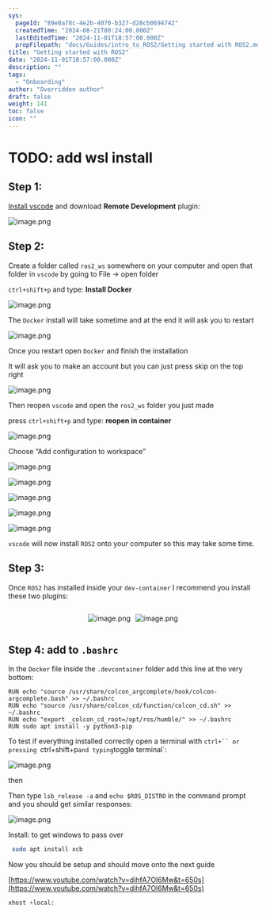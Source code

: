 ```yaml
---
sys:
  pageId: "89e0a78c-4e2b-4070-b327-d28cb0694742"
  createdTime: "2024-08-21T00:24:00.000Z"
  lastEditedTime: "2024-11-01T18:57:00.000Z"
  propFilepath: "docs/Guides/intro_to_ROS2/Getting started with ROS2.md"
title: "Getting started with ROS2"
date: "2024-11-01T18:57:00.000Z"
description: ""
tags:
  - "Onboarding"
author: "Overridden author"
draft: false
weight: 141
toc: false
icon: ""
---
```


# TODO: add wsl install

## Step 1:

[Install vscode](https://code.visualstudio.com/download) and download **Remote Development** plugin:

![image.png](https://prod-files-secure.s3.us-west-2.amazonaws.com/d518164a-d88e-44d1-a4ee-3adb3bd8bce0/efb52993-1881-4a40-b95e-6f020334f022/image.png?X-Amz-Algorithm=AWS4-HMAC-SHA256&X-Amz-Content-Sha256=UNSIGNED-PAYLOAD&X-Amz-Credential=ASIAZI2LB466X4ZJHXMG%2F20250208%2Fus-west-2%2Fs3%2Faws4_request&X-Amz-Date=20250208T040907Z&X-Amz-Expires=3600&X-Amz-Security-Token=IQoJb3JpZ2luX2VjEGsaCXVzLXdlc3QtMiJHMEUCIHLZgHk%2BSY36cZsRMSHOa9neoAwdYG9jDweNLUlMGwu3AiEA%2FcEeNx4kCoayz3krhH8P1yMbhQK3L8bSmwxYojFEUT0qiAQIhP%2F%2F%2F%2F%2F%2F%2F%2F%2F%2FARAAGgw2Mzc0MjMxODM4MDUiDPvUnFP9ZZb%2BsbOd0SrcA5dy7S7kvnQymmnnMExQSRgBbzZXtrW%2Bb0FqhTauJNAWqIyfNk2zxPuv%2FCmVp0fruQQeFGDvFgRyzvlNpbaEOwO%2BTFUbFi3ra6sxkL91O%2B3mE%2F%2FJe5xUl3xPJ2NP4UxZyeCwRjYyEUozSxnRawybuAw%2FD4ympcWIsEEpkhm4kBv7hIxEFzqMXje5TUdCwCJJ%2BYljvCWgLRxFU%2FA3Fy%2BUzCKIDQv%2Bw54IzzPjyoUx2d3DYOT9viESYD0pC2QDwQ0i%2FSKbTg8XpOpaOQosnJi4TyL%2FVm3FcykYz9579Jykd%2BTQoHcMqMyCjem7296Vz2XvcSOknbmbtcItswEWaHPMoEOvtuTjJuBHpaK4qHS63RwksFk8fRJBmPDR4ay%2B1DD7O2KnAEsgzqDMug1cs7mwbVzEJkG0VfV2cH5r1YJ1786OOw3FwCVv8Ac9YQE%2B7az7Rm5la9Q8y%2FgdSJUpL%2BgrvWBtz0JuciNvKXC21zxzFnQ%2By99FY4JUSqq%2BTmu2kVPibCi4ECGKwpC3whwCSqz075luUvRiaZeTuGFRHsMfEWUCN%2BF7M4GX4B1zjUxe%2BpcwAEWBDW3sVjWyupaUcBZ8qFYE9SFwXndh19qD9QLDiXwa8PDFezw1%2BStFn4P9MI6Xm70GOqUBLh6eOkc3A96DYtfvbBNFxhGqfdVe3vNGIqWnhTRPW1T1Qw4C99C%2BpP1lm1XijQLtNCkJZqtvuAAc00MJ3ZQ%2F3eYFBKPSdEIGdsULtfRUvfVY3x4WySa2QCaNMV5G3cJGyNqgL%2Bl9qp0%2FSaYiz4JnPraCu%2F%2BnEk%2FgKaA%2FGjNzKoxe8EpS90lk8YcvjJQm7HZxSNM0Ex1fGjcbdOgXJa0QzGUly4q0&X-Amz-Signature=def17211848b0dd72f28d7579ec067f4c784646abb6d6310671ceebed6795ec1&X-Amz-SignedHeaders=host&x-id=GetObject)

## Step 2:

Create a folder called `ros2_ws` somewhere on your computer and open that folder in `vscode` by going to File → open folder 

`ctrl+shift+p` and type: **Install Docker**

![image.png](https://prod-files-secure.s3.us-west-2.amazonaws.com/d518164a-d88e-44d1-a4ee-3adb3bd8bce0/2269dc0e-1cd5-47ff-bceb-c04ad9b2eab0/image.png?X-Amz-Algorithm=AWS4-HMAC-SHA256&X-Amz-Content-Sha256=UNSIGNED-PAYLOAD&X-Amz-Credential=ASIAZI2LB466X4ZJHXMG%2F20250208%2Fus-west-2%2Fs3%2Faws4_request&X-Amz-Date=20250208T040907Z&X-Amz-Expires=3600&X-Amz-Security-Token=IQoJb3JpZ2luX2VjEGsaCXVzLXdlc3QtMiJHMEUCIHLZgHk%2BSY36cZsRMSHOa9neoAwdYG9jDweNLUlMGwu3AiEA%2FcEeNx4kCoayz3krhH8P1yMbhQK3L8bSmwxYojFEUT0qiAQIhP%2F%2F%2F%2F%2F%2F%2F%2F%2F%2FARAAGgw2Mzc0MjMxODM4MDUiDPvUnFP9ZZb%2BsbOd0SrcA5dy7S7kvnQymmnnMExQSRgBbzZXtrW%2Bb0FqhTauJNAWqIyfNk2zxPuv%2FCmVp0fruQQeFGDvFgRyzvlNpbaEOwO%2BTFUbFi3ra6sxkL91O%2B3mE%2F%2FJe5xUl3xPJ2NP4UxZyeCwRjYyEUozSxnRawybuAw%2FD4ympcWIsEEpkhm4kBv7hIxEFzqMXje5TUdCwCJJ%2BYljvCWgLRxFU%2FA3Fy%2BUzCKIDQv%2Bw54IzzPjyoUx2d3DYOT9viESYD0pC2QDwQ0i%2FSKbTg8XpOpaOQosnJi4TyL%2FVm3FcykYz9579Jykd%2BTQoHcMqMyCjem7296Vz2XvcSOknbmbtcItswEWaHPMoEOvtuTjJuBHpaK4qHS63RwksFk8fRJBmPDR4ay%2B1DD7O2KnAEsgzqDMug1cs7mwbVzEJkG0VfV2cH5r1YJ1786OOw3FwCVv8Ac9YQE%2B7az7Rm5la9Q8y%2FgdSJUpL%2BgrvWBtz0JuciNvKXC21zxzFnQ%2By99FY4JUSqq%2BTmu2kVPibCi4ECGKwpC3whwCSqz075luUvRiaZeTuGFRHsMfEWUCN%2BF7M4GX4B1zjUxe%2BpcwAEWBDW3sVjWyupaUcBZ8qFYE9SFwXndh19qD9QLDiXwa8PDFezw1%2BStFn4P9MI6Xm70GOqUBLh6eOkc3A96DYtfvbBNFxhGqfdVe3vNGIqWnhTRPW1T1Qw4C99C%2BpP1lm1XijQLtNCkJZqtvuAAc00MJ3ZQ%2F3eYFBKPSdEIGdsULtfRUvfVY3x4WySa2QCaNMV5G3cJGyNqgL%2Bl9qp0%2FSaYiz4JnPraCu%2F%2BnEk%2FgKaA%2FGjNzKoxe8EpS90lk8YcvjJQm7HZxSNM0Ex1fGjcbdOgXJa0QzGUly4q0&X-Amz-Signature=5c54f744229627e4aa2f8c65ded0707bf32394eee59baadfdfa85b36fec20e83&X-Amz-SignedHeaders=host&x-id=GetObject)

The `Docker` install will take sometime and at the end it will ask you to restart

![image.png](https://prod-files-secure.s3.us-west-2.amazonaws.com/d518164a-d88e-44d1-a4ee-3adb3bd8bce0/ed233f78-be33-4b1f-b89c-9c346c0e961e/image.png?X-Amz-Algorithm=AWS4-HMAC-SHA256&X-Amz-Content-Sha256=UNSIGNED-PAYLOAD&X-Amz-Credential=ASIAZI2LB466X4ZJHXMG%2F20250208%2Fus-west-2%2Fs3%2Faws4_request&X-Amz-Date=20250208T040907Z&X-Amz-Expires=3600&X-Amz-Security-Token=IQoJb3JpZ2luX2VjEGsaCXVzLXdlc3QtMiJHMEUCIHLZgHk%2BSY36cZsRMSHOa9neoAwdYG9jDweNLUlMGwu3AiEA%2FcEeNx4kCoayz3krhH8P1yMbhQK3L8bSmwxYojFEUT0qiAQIhP%2F%2F%2F%2F%2F%2F%2F%2F%2F%2FARAAGgw2Mzc0MjMxODM4MDUiDPvUnFP9ZZb%2BsbOd0SrcA5dy7S7kvnQymmnnMExQSRgBbzZXtrW%2Bb0FqhTauJNAWqIyfNk2zxPuv%2FCmVp0fruQQeFGDvFgRyzvlNpbaEOwO%2BTFUbFi3ra6sxkL91O%2B3mE%2F%2FJe5xUl3xPJ2NP4UxZyeCwRjYyEUozSxnRawybuAw%2FD4ympcWIsEEpkhm4kBv7hIxEFzqMXje5TUdCwCJJ%2BYljvCWgLRxFU%2FA3Fy%2BUzCKIDQv%2Bw54IzzPjyoUx2d3DYOT9viESYD0pC2QDwQ0i%2FSKbTg8XpOpaOQosnJi4TyL%2FVm3FcykYz9579Jykd%2BTQoHcMqMyCjem7296Vz2XvcSOknbmbtcItswEWaHPMoEOvtuTjJuBHpaK4qHS63RwksFk8fRJBmPDR4ay%2B1DD7O2KnAEsgzqDMug1cs7mwbVzEJkG0VfV2cH5r1YJ1786OOw3FwCVv8Ac9YQE%2B7az7Rm5la9Q8y%2FgdSJUpL%2BgrvWBtz0JuciNvKXC21zxzFnQ%2By99FY4JUSqq%2BTmu2kVPibCi4ECGKwpC3whwCSqz075luUvRiaZeTuGFRHsMfEWUCN%2BF7M4GX4B1zjUxe%2BpcwAEWBDW3sVjWyupaUcBZ8qFYE9SFwXndh19qD9QLDiXwa8PDFezw1%2BStFn4P9MI6Xm70GOqUBLh6eOkc3A96DYtfvbBNFxhGqfdVe3vNGIqWnhTRPW1T1Qw4C99C%2BpP1lm1XijQLtNCkJZqtvuAAc00MJ3ZQ%2F3eYFBKPSdEIGdsULtfRUvfVY3x4WySa2QCaNMV5G3cJGyNqgL%2Bl9qp0%2FSaYiz4JnPraCu%2F%2BnEk%2FgKaA%2FGjNzKoxe8EpS90lk8YcvjJQm7HZxSNM0Ex1fGjcbdOgXJa0QzGUly4q0&X-Amz-Signature=52f0bb678023c62dcbfe95084d8c34c9f32a572351d07f66b151616de1a7c6e3&X-Amz-SignedHeaders=host&x-id=GetObject)

Once you restart open `Docker` and finish the installation

It will ask you to make an account but you can just press skip on the top right

![image.png](https://prod-files-secure.s3.us-west-2.amazonaws.com/d518164a-d88e-44d1-a4ee-3adb3bd8bce0/21010ad9-1659-4fd9-9f59-9932a09b2a3d/image.png?X-Amz-Algorithm=AWS4-HMAC-SHA256&X-Amz-Content-Sha256=UNSIGNED-PAYLOAD&X-Amz-Credential=ASIAZI2LB466X4ZJHXMG%2F20250208%2Fus-west-2%2Fs3%2Faws4_request&X-Amz-Date=20250208T040907Z&X-Amz-Expires=3600&X-Amz-Security-Token=IQoJb3JpZ2luX2VjEGsaCXVzLXdlc3QtMiJHMEUCIHLZgHk%2BSY36cZsRMSHOa9neoAwdYG9jDweNLUlMGwu3AiEA%2FcEeNx4kCoayz3krhH8P1yMbhQK3L8bSmwxYojFEUT0qiAQIhP%2F%2F%2F%2F%2F%2F%2F%2F%2F%2FARAAGgw2Mzc0MjMxODM4MDUiDPvUnFP9ZZb%2BsbOd0SrcA5dy7S7kvnQymmnnMExQSRgBbzZXtrW%2Bb0FqhTauJNAWqIyfNk2zxPuv%2FCmVp0fruQQeFGDvFgRyzvlNpbaEOwO%2BTFUbFi3ra6sxkL91O%2B3mE%2F%2FJe5xUl3xPJ2NP4UxZyeCwRjYyEUozSxnRawybuAw%2FD4ympcWIsEEpkhm4kBv7hIxEFzqMXje5TUdCwCJJ%2BYljvCWgLRxFU%2FA3Fy%2BUzCKIDQv%2Bw54IzzPjyoUx2d3DYOT9viESYD0pC2QDwQ0i%2FSKbTg8XpOpaOQosnJi4TyL%2FVm3FcykYz9579Jykd%2BTQoHcMqMyCjem7296Vz2XvcSOknbmbtcItswEWaHPMoEOvtuTjJuBHpaK4qHS63RwksFk8fRJBmPDR4ay%2B1DD7O2KnAEsgzqDMug1cs7mwbVzEJkG0VfV2cH5r1YJ1786OOw3FwCVv8Ac9YQE%2B7az7Rm5la9Q8y%2FgdSJUpL%2BgrvWBtz0JuciNvKXC21zxzFnQ%2By99FY4JUSqq%2BTmu2kVPibCi4ECGKwpC3whwCSqz075luUvRiaZeTuGFRHsMfEWUCN%2BF7M4GX4B1zjUxe%2BpcwAEWBDW3sVjWyupaUcBZ8qFYE9SFwXndh19qD9QLDiXwa8PDFezw1%2BStFn4P9MI6Xm70GOqUBLh6eOkc3A96DYtfvbBNFxhGqfdVe3vNGIqWnhTRPW1T1Qw4C99C%2BpP1lm1XijQLtNCkJZqtvuAAc00MJ3ZQ%2F3eYFBKPSdEIGdsULtfRUvfVY3x4WySa2QCaNMV5G3cJGyNqgL%2Bl9qp0%2FSaYiz4JnPraCu%2F%2BnEk%2FgKaA%2FGjNzKoxe8EpS90lk8YcvjJQm7HZxSNM0Ex1fGjcbdOgXJa0QzGUly4q0&X-Amz-Signature=754a71c238ce13013755cae914e2e1fac2591c0f0f0437567be359c0891f616f&X-Amz-SignedHeaders=host&x-id=GetObject)

Then reopen `vscode` and open the `ros2_ws` folder you just made

press `ctrl+shift+p` and type: **reopen in container**

![image.png](https://prod-files-secure.s3.us-west-2.amazonaws.com/d518164a-d88e-44d1-a4ee-3adb3bd8bce0/4e93b8c2-41ad-488c-8095-c74205196118/image.png?X-Amz-Algorithm=AWS4-HMAC-SHA256&X-Amz-Content-Sha256=UNSIGNED-PAYLOAD&X-Amz-Credential=ASIAZI2LB466X4ZJHXMG%2F20250208%2Fus-west-2%2Fs3%2Faws4_request&X-Amz-Date=20250208T040907Z&X-Amz-Expires=3600&X-Amz-Security-Token=IQoJb3JpZ2luX2VjEGsaCXVzLXdlc3QtMiJHMEUCIHLZgHk%2BSY36cZsRMSHOa9neoAwdYG9jDweNLUlMGwu3AiEA%2FcEeNx4kCoayz3krhH8P1yMbhQK3L8bSmwxYojFEUT0qiAQIhP%2F%2F%2F%2F%2F%2F%2F%2F%2F%2FARAAGgw2Mzc0MjMxODM4MDUiDPvUnFP9ZZb%2BsbOd0SrcA5dy7S7kvnQymmnnMExQSRgBbzZXtrW%2Bb0FqhTauJNAWqIyfNk2zxPuv%2FCmVp0fruQQeFGDvFgRyzvlNpbaEOwO%2BTFUbFi3ra6sxkL91O%2B3mE%2F%2FJe5xUl3xPJ2NP4UxZyeCwRjYyEUozSxnRawybuAw%2FD4ympcWIsEEpkhm4kBv7hIxEFzqMXje5TUdCwCJJ%2BYljvCWgLRxFU%2FA3Fy%2BUzCKIDQv%2Bw54IzzPjyoUx2d3DYOT9viESYD0pC2QDwQ0i%2FSKbTg8XpOpaOQosnJi4TyL%2FVm3FcykYz9579Jykd%2BTQoHcMqMyCjem7296Vz2XvcSOknbmbtcItswEWaHPMoEOvtuTjJuBHpaK4qHS63RwksFk8fRJBmPDR4ay%2B1DD7O2KnAEsgzqDMug1cs7mwbVzEJkG0VfV2cH5r1YJ1786OOw3FwCVv8Ac9YQE%2B7az7Rm5la9Q8y%2FgdSJUpL%2BgrvWBtz0JuciNvKXC21zxzFnQ%2By99FY4JUSqq%2BTmu2kVPibCi4ECGKwpC3whwCSqz075luUvRiaZeTuGFRHsMfEWUCN%2BF7M4GX4B1zjUxe%2BpcwAEWBDW3sVjWyupaUcBZ8qFYE9SFwXndh19qD9QLDiXwa8PDFezw1%2BStFn4P9MI6Xm70GOqUBLh6eOkc3A96DYtfvbBNFxhGqfdVe3vNGIqWnhTRPW1T1Qw4C99C%2BpP1lm1XijQLtNCkJZqtvuAAc00MJ3ZQ%2F3eYFBKPSdEIGdsULtfRUvfVY3x4WySa2QCaNMV5G3cJGyNqgL%2Bl9qp0%2FSaYiz4JnPraCu%2F%2BnEk%2FgKaA%2FGjNzKoxe8EpS90lk8YcvjJQm7HZxSNM0Ex1fGjcbdOgXJa0QzGUly4q0&X-Amz-Signature=6d1c10848f8ba6aacc6bcd3a9ca2c71a3a0fca1f24c3d9919c28aa19c233d4c2&X-Amz-SignedHeaders=host&x-id=GetObject)

Choose “Add configuration to workspace”

![image.png](https://prod-files-secure.s3.us-west-2.amazonaws.com/d518164a-d88e-44d1-a4ee-3adb3bd8bce0/9560b282-5060-4989-ba37-97e7b2c22476/image.png?X-Amz-Algorithm=AWS4-HMAC-SHA256&X-Amz-Content-Sha256=UNSIGNED-PAYLOAD&X-Amz-Credential=ASIAZI2LB466X4ZJHXMG%2F20250208%2Fus-west-2%2Fs3%2Faws4_request&X-Amz-Date=20250208T040907Z&X-Amz-Expires=3600&X-Amz-Security-Token=IQoJb3JpZ2luX2VjEGsaCXVzLXdlc3QtMiJHMEUCIHLZgHk%2BSY36cZsRMSHOa9neoAwdYG9jDweNLUlMGwu3AiEA%2FcEeNx4kCoayz3krhH8P1yMbhQK3L8bSmwxYojFEUT0qiAQIhP%2F%2F%2F%2F%2F%2F%2F%2F%2F%2FARAAGgw2Mzc0MjMxODM4MDUiDPvUnFP9ZZb%2BsbOd0SrcA5dy7S7kvnQymmnnMExQSRgBbzZXtrW%2Bb0FqhTauJNAWqIyfNk2zxPuv%2FCmVp0fruQQeFGDvFgRyzvlNpbaEOwO%2BTFUbFi3ra6sxkL91O%2B3mE%2F%2FJe5xUl3xPJ2NP4UxZyeCwRjYyEUozSxnRawybuAw%2FD4ympcWIsEEpkhm4kBv7hIxEFzqMXje5TUdCwCJJ%2BYljvCWgLRxFU%2FA3Fy%2BUzCKIDQv%2Bw54IzzPjyoUx2d3DYOT9viESYD0pC2QDwQ0i%2FSKbTg8XpOpaOQosnJi4TyL%2FVm3FcykYz9579Jykd%2BTQoHcMqMyCjem7296Vz2XvcSOknbmbtcItswEWaHPMoEOvtuTjJuBHpaK4qHS63RwksFk8fRJBmPDR4ay%2B1DD7O2KnAEsgzqDMug1cs7mwbVzEJkG0VfV2cH5r1YJ1786OOw3FwCVv8Ac9YQE%2B7az7Rm5la9Q8y%2FgdSJUpL%2BgrvWBtz0JuciNvKXC21zxzFnQ%2By99FY4JUSqq%2BTmu2kVPibCi4ECGKwpC3whwCSqz075luUvRiaZeTuGFRHsMfEWUCN%2BF7M4GX4B1zjUxe%2BpcwAEWBDW3sVjWyupaUcBZ8qFYE9SFwXndh19qD9QLDiXwa8PDFezw1%2BStFn4P9MI6Xm70GOqUBLh6eOkc3A96DYtfvbBNFxhGqfdVe3vNGIqWnhTRPW1T1Qw4C99C%2BpP1lm1XijQLtNCkJZqtvuAAc00MJ3ZQ%2F3eYFBKPSdEIGdsULtfRUvfVY3x4WySa2QCaNMV5G3cJGyNqgL%2Bl9qp0%2FSaYiz4JnPraCu%2F%2BnEk%2FgKaA%2FGjNzKoxe8EpS90lk8YcvjJQm7HZxSNM0Ex1fGjcbdOgXJa0QzGUly4q0&X-Amz-Signature=518ec3c6644a6a0d2615f2331eec4c2b31c923b3cb1f1d2386b08febb678a199&X-Amz-SignedHeaders=host&x-id=GetObject)

![image.png](https://prod-files-secure.s3.us-west-2.amazonaws.com/d518164a-d88e-44d1-a4ee-3adb3bd8bce0/2ee63f81-886b-48e8-a553-dc6e5eac99e4/image.png?X-Amz-Algorithm=AWS4-HMAC-SHA256&X-Amz-Content-Sha256=UNSIGNED-PAYLOAD&X-Amz-Credential=ASIAZI2LB466X4ZJHXMG%2F20250208%2Fus-west-2%2Fs3%2Faws4_request&X-Amz-Date=20250208T040907Z&X-Amz-Expires=3600&X-Amz-Security-Token=IQoJb3JpZ2luX2VjEGsaCXVzLXdlc3QtMiJHMEUCIHLZgHk%2BSY36cZsRMSHOa9neoAwdYG9jDweNLUlMGwu3AiEA%2FcEeNx4kCoayz3krhH8P1yMbhQK3L8bSmwxYojFEUT0qiAQIhP%2F%2F%2F%2F%2F%2F%2F%2F%2F%2FARAAGgw2Mzc0MjMxODM4MDUiDPvUnFP9ZZb%2BsbOd0SrcA5dy7S7kvnQymmnnMExQSRgBbzZXtrW%2Bb0FqhTauJNAWqIyfNk2zxPuv%2FCmVp0fruQQeFGDvFgRyzvlNpbaEOwO%2BTFUbFi3ra6sxkL91O%2B3mE%2F%2FJe5xUl3xPJ2NP4UxZyeCwRjYyEUozSxnRawybuAw%2FD4ympcWIsEEpkhm4kBv7hIxEFzqMXje5TUdCwCJJ%2BYljvCWgLRxFU%2FA3Fy%2BUzCKIDQv%2Bw54IzzPjyoUx2d3DYOT9viESYD0pC2QDwQ0i%2FSKbTg8XpOpaOQosnJi4TyL%2FVm3FcykYz9579Jykd%2BTQoHcMqMyCjem7296Vz2XvcSOknbmbtcItswEWaHPMoEOvtuTjJuBHpaK4qHS63RwksFk8fRJBmPDR4ay%2B1DD7O2KnAEsgzqDMug1cs7mwbVzEJkG0VfV2cH5r1YJ1786OOw3FwCVv8Ac9YQE%2B7az7Rm5la9Q8y%2FgdSJUpL%2BgrvWBtz0JuciNvKXC21zxzFnQ%2By99FY4JUSqq%2BTmu2kVPibCi4ECGKwpC3whwCSqz075luUvRiaZeTuGFRHsMfEWUCN%2BF7M4GX4B1zjUxe%2BpcwAEWBDW3sVjWyupaUcBZ8qFYE9SFwXndh19qD9QLDiXwa8PDFezw1%2BStFn4P9MI6Xm70GOqUBLh6eOkc3A96DYtfvbBNFxhGqfdVe3vNGIqWnhTRPW1T1Qw4C99C%2BpP1lm1XijQLtNCkJZqtvuAAc00MJ3ZQ%2F3eYFBKPSdEIGdsULtfRUvfVY3x4WySa2QCaNMV5G3cJGyNqgL%2Bl9qp0%2FSaYiz4JnPraCu%2F%2BnEk%2FgKaA%2FGjNzKoxe8EpS90lk8YcvjJQm7HZxSNM0Ex1fGjcbdOgXJa0QzGUly4q0&X-Amz-Signature=04e019257013e8482011e18a65b668c005996f70b4740aea652e1d68c5cb3f4e&X-Amz-SignedHeaders=host&x-id=GetObject)

![image.png](https://prod-files-secure.s3.us-west-2.amazonaws.com/d518164a-d88e-44d1-a4ee-3adb3bd8bce0/ae1580b2-b048-407e-aed9-b584224a7a04/image.png?X-Amz-Algorithm=AWS4-HMAC-SHA256&X-Amz-Content-Sha256=UNSIGNED-PAYLOAD&X-Amz-Credential=ASIAZI2LB466X4ZJHXMG%2F20250208%2Fus-west-2%2Fs3%2Faws4_request&X-Amz-Date=20250208T040907Z&X-Amz-Expires=3600&X-Amz-Security-Token=IQoJb3JpZ2luX2VjEGsaCXVzLXdlc3QtMiJHMEUCIHLZgHk%2BSY36cZsRMSHOa9neoAwdYG9jDweNLUlMGwu3AiEA%2FcEeNx4kCoayz3krhH8P1yMbhQK3L8bSmwxYojFEUT0qiAQIhP%2F%2F%2F%2F%2F%2F%2F%2F%2F%2FARAAGgw2Mzc0MjMxODM4MDUiDPvUnFP9ZZb%2BsbOd0SrcA5dy7S7kvnQymmnnMExQSRgBbzZXtrW%2Bb0FqhTauJNAWqIyfNk2zxPuv%2FCmVp0fruQQeFGDvFgRyzvlNpbaEOwO%2BTFUbFi3ra6sxkL91O%2B3mE%2F%2FJe5xUl3xPJ2NP4UxZyeCwRjYyEUozSxnRawybuAw%2FD4ympcWIsEEpkhm4kBv7hIxEFzqMXje5TUdCwCJJ%2BYljvCWgLRxFU%2FA3Fy%2BUzCKIDQv%2Bw54IzzPjyoUx2d3DYOT9viESYD0pC2QDwQ0i%2FSKbTg8XpOpaOQosnJi4TyL%2FVm3FcykYz9579Jykd%2BTQoHcMqMyCjem7296Vz2XvcSOknbmbtcItswEWaHPMoEOvtuTjJuBHpaK4qHS63RwksFk8fRJBmPDR4ay%2B1DD7O2KnAEsgzqDMug1cs7mwbVzEJkG0VfV2cH5r1YJ1786OOw3FwCVv8Ac9YQE%2B7az7Rm5la9Q8y%2FgdSJUpL%2BgrvWBtz0JuciNvKXC21zxzFnQ%2By99FY4JUSqq%2BTmu2kVPibCi4ECGKwpC3whwCSqz075luUvRiaZeTuGFRHsMfEWUCN%2BF7M4GX4B1zjUxe%2BpcwAEWBDW3sVjWyupaUcBZ8qFYE9SFwXndh19qD9QLDiXwa8PDFezw1%2BStFn4P9MI6Xm70GOqUBLh6eOkc3A96DYtfvbBNFxhGqfdVe3vNGIqWnhTRPW1T1Qw4C99C%2BpP1lm1XijQLtNCkJZqtvuAAc00MJ3ZQ%2F3eYFBKPSdEIGdsULtfRUvfVY3x4WySa2QCaNMV5G3cJGyNqgL%2Bl9qp0%2FSaYiz4JnPraCu%2F%2BnEk%2FgKaA%2FGjNzKoxe8EpS90lk8YcvjJQm7HZxSNM0Ex1fGjcbdOgXJa0QzGUly4q0&X-Amz-Signature=ced16ec2c2d2be7e339f9528f325a9c20db77f1980578f1c5ebebf1b98e7323c&X-Amz-SignedHeaders=host&x-id=GetObject)

![image.png](https://prod-files-secure.s3.us-west-2.amazonaws.com/d518164a-d88e-44d1-a4ee-3adb3bd8bce0/53255b28-f75e-430f-b9e3-c0ac8577e42b/image.png?X-Amz-Algorithm=AWS4-HMAC-SHA256&X-Amz-Content-Sha256=UNSIGNED-PAYLOAD&X-Amz-Credential=ASIAZI2LB466X4ZJHXMG%2F20250208%2Fus-west-2%2Fs3%2Faws4_request&X-Amz-Date=20250208T040907Z&X-Amz-Expires=3600&X-Amz-Security-Token=IQoJb3JpZ2luX2VjEGsaCXVzLXdlc3QtMiJHMEUCIHLZgHk%2BSY36cZsRMSHOa9neoAwdYG9jDweNLUlMGwu3AiEA%2FcEeNx4kCoayz3krhH8P1yMbhQK3L8bSmwxYojFEUT0qiAQIhP%2F%2F%2F%2F%2F%2F%2F%2F%2F%2FARAAGgw2Mzc0MjMxODM4MDUiDPvUnFP9ZZb%2BsbOd0SrcA5dy7S7kvnQymmnnMExQSRgBbzZXtrW%2Bb0FqhTauJNAWqIyfNk2zxPuv%2FCmVp0fruQQeFGDvFgRyzvlNpbaEOwO%2BTFUbFi3ra6sxkL91O%2B3mE%2F%2FJe5xUl3xPJ2NP4UxZyeCwRjYyEUozSxnRawybuAw%2FD4ympcWIsEEpkhm4kBv7hIxEFzqMXje5TUdCwCJJ%2BYljvCWgLRxFU%2FA3Fy%2BUzCKIDQv%2Bw54IzzPjyoUx2d3DYOT9viESYD0pC2QDwQ0i%2FSKbTg8XpOpaOQosnJi4TyL%2FVm3FcykYz9579Jykd%2BTQoHcMqMyCjem7296Vz2XvcSOknbmbtcItswEWaHPMoEOvtuTjJuBHpaK4qHS63RwksFk8fRJBmPDR4ay%2B1DD7O2KnAEsgzqDMug1cs7mwbVzEJkG0VfV2cH5r1YJ1786OOw3FwCVv8Ac9YQE%2B7az7Rm5la9Q8y%2FgdSJUpL%2BgrvWBtz0JuciNvKXC21zxzFnQ%2By99FY4JUSqq%2BTmu2kVPibCi4ECGKwpC3whwCSqz075luUvRiaZeTuGFRHsMfEWUCN%2BF7M4GX4B1zjUxe%2BpcwAEWBDW3sVjWyupaUcBZ8qFYE9SFwXndh19qD9QLDiXwa8PDFezw1%2BStFn4P9MI6Xm70GOqUBLh6eOkc3A96DYtfvbBNFxhGqfdVe3vNGIqWnhTRPW1T1Qw4C99C%2BpP1lm1XijQLtNCkJZqtvuAAc00MJ3ZQ%2F3eYFBKPSdEIGdsULtfRUvfVY3x4WySa2QCaNMV5G3cJGyNqgL%2Bl9qp0%2FSaYiz4JnPraCu%2F%2BnEk%2FgKaA%2FGjNzKoxe8EpS90lk8YcvjJQm7HZxSNM0Ex1fGjcbdOgXJa0QzGUly4q0&X-Amz-Signature=211bd0166a702626482b97fb618635d7198ccf1fd52a2c6451eadc1df186db2e&X-Amz-SignedHeaders=host&x-id=GetObject)

![image.png](https://prod-files-secure.s3.us-west-2.amazonaws.com/d518164a-d88e-44d1-a4ee-3adb3bd8bce0/7c562767-5af9-4ffb-97d1-327bcdf4ee00/image.png?X-Amz-Algorithm=AWS4-HMAC-SHA256&X-Amz-Content-Sha256=UNSIGNED-PAYLOAD&X-Amz-Credential=ASIAZI2LB466X4ZJHXMG%2F20250208%2Fus-west-2%2Fs3%2Faws4_request&X-Amz-Date=20250208T040907Z&X-Amz-Expires=3600&X-Amz-Security-Token=IQoJb3JpZ2luX2VjEGsaCXVzLXdlc3QtMiJHMEUCIHLZgHk%2BSY36cZsRMSHOa9neoAwdYG9jDweNLUlMGwu3AiEA%2FcEeNx4kCoayz3krhH8P1yMbhQK3L8bSmwxYojFEUT0qiAQIhP%2F%2F%2F%2F%2F%2F%2F%2F%2F%2FARAAGgw2Mzc0MjMxODM4MDUiDPvUnFP9ZZb%2BsbOd0SrcA5dy7S7kvnQymmnnMExQSRgBbzZXtrW%2Bb0FqhTauJNAWqIyfNk2zxPuv%2FCmVp0fruQQeFGDvFgRyzvlNpbaEOwO%2BTFUbFi3ra6sxkL91O%2B3mE%2F%2FJe5xUl3xPJ2NP4UxZyeCwRjYyEUozSxnRawybuAw%2FD4ympcWIsEEpkhm4kBv7hIxEFzqMXje5TUdCwCJJ%2BYljvCWgLRxFU%2FA3Fy%2BUzCKIDQv%2Bw54IzzPjyoUx2d3DYOT9viESYD0pC2QDwQ0i%2FSKbTg8XpOpaOQosnJi4TyL%2FVm3FcykYz9579Jykd%2BTQoHcMqMyCjem7296Vz2XvcSOknbmbtcItswEWaHPMoEOvtuTjJuBHpaK4qHS63RwksFk8fRJBmPDR4ay%2B1DD7O2KnAEsgzqDMug1cs7mwbVzEJkG0VfV2cH5r1YJ1786OOw3FwCVv8Ac9YQE%2B7az7Rm5la9Q8y%2FgdSJUpL%2BgrvWBtz0JuciNvKXC21zxzFnQ%2By99FY4JUSqq%2BTmu2kVPibCi4ECGKwpC3whwCSqz075luUvRiaZeTuGFRHsMfEWUCN%2BF7M4GX4B1zjUxe%2BpcwAEWBDW3sVjWyupaUcBZ8qFYE9SFwXndh19qD9QLDiXwa8PDFezw1%2BStFn4P9MI6Xm70GOqUBLh6eOkc3A96DYtfvbBNFxhGqfdVe3vNGIqWnhTRPW1T1Qw4C99C%2BpP1lm1XijQLtNCkJZqtvuAAc00MJ3ZQ%2F3eYFBKPSdEIGdsULtfRUvfVY3x4WySa2QCaNMV5G3cJGyNqgL%2Bl9qp0%2FSaYiz4JnPraCu%2F%2BnEk%2FgKaA%2FGjNzKoxe8EpS90lk8YcvjJQm7HZxSNM0Ex1fGjcbdOgXJa0QzGUly4q0&X-Amz-Signature=fa0162ead6559f264924725cdeb6542965fc5d069f422f2f4429a61410b14148&X-Amz-SignedHeaders=host&x-id=GetObject)

`vscode` will now install `ROS2` onto your computer so this may take some time.

## Step 3:

Once `ROS2` has installed inside your `dev-container` I recommend you install these two plugins:

<div style="display: flex;flex-direction: row; column-gap:10px; max-width: 630px;justify-content: center;">
<div>

![image.png](https://prod-files-secure.s3.us-west-2.amazonaws.com/d518164a-d88e-44d1-a4ee-3adb3bd8bce0/3fc3d550-5a54-4ba1-ba6b-faa01cdb7369/image.png?X-Amz-Algorithm=AWS4-HMAC-SHA256&X-Amz-Content-Sha256=UNSIGNED-PAYLOAD&X-Amz-Credential=ASIAZI2LB4667A6SEI2O%2F20250208%2Fus-west-2%2Fs3%2Faws4_request&X-Amz-Date=20250208T040908Z&X-Amz-Expires=3600&X-Amz-Security-Token=IQoJb3JpZ2luX2VjEGsaCXVzLXdlc3QtMiJHMEUCIQC4GL9fyMJqfgfIKdxNMEkguw18jFxP%2FWguglMYl5CMtwIgOLPfxvYK4m0wS%2BQSRO9svyu5prxuQyT69acFaiaTtjIqiAQIhP%2F%2F%2F%2F%2F%2F%2F%2F%2F%2FARAAGgw2Mzc0MjMxODM4MDUiDOiFggk4Ux2tHj2f8SrcA%2FsNYoeXyccqUsj0eSVnttwvN0NH%2BdGDCr9U5Qm6qqJ%2FnpO9OFtwMMaJ7AZha4410fZEazgOAlBzVJ4VKLBdOvwivmJo8SnpyneyPk%2B63sx9jgrKAQ%2Bs4Cie6Uaqcdcmx9JZZxAb9bstH0j9UvzZv1BeDYdrZQvdbuJFA3t3siBjxloZLSzPVK8fZz%2BiPgoM6e8Mpagf57m%2B%2FcBrIZrTEOBq6dQWIJ7pjh0tRwQ7cvl2fUQtPJik9BcJgoR8h503H1hKGvD4CqeH1OhLCmDuRxHFdumlihqMSHRa2mWWO9IbidDzzJMCyve8V2ugb4L7YjZV2TcQbYZS%2FSlxvSCn8mQavstt%2FLmOgwVOzQg%2B2kUg6srfgsr2gAsg2FFE%2F8Ne9vCmTFa1jF0sYlOnV2FQZ7wJ0xj9C67cxyJV6bqesDi6Jwaa4%2B9E2GFMl9SpG33pbudFJY8IYRqfqs57wtvctJU%2BVnnEC3mUIKIW22P4w9Q2Tx5Tqn4xqXUiXlVs3tsJPYASEvlNlsYLkuJsJCPEVRnLBnPuEzL1oScVm9aXIzUWHlMr8PULXSd13dQ1fVIMt70oKyIIVhk%2FObYBNSJVag%2Bzp56nOG0KYWquNq3gWZdAHY3LIUKLh1d6QLweMJaXm70GOqUBVqk%2FrzxnU%2BIqpyjmGyofsUaU3QZ2CGomu77Un%2FO68FlB8%2BUTE8y1n1zWEGmX0fdjERGLmtUcrIrqINgLCZMtFYr2sFtpRt9S3%2F2u54CDAHBRVsd8VrUJ46dXn2%2BrVJfTvlbiEwzAtDZBvkE5qVZFv%2FRFG4meNz3X2x4Hu8eqSn6Y08i8TqRfHwhka0LicAtXluTUeQALO6wRMZ5GSVVFHabdZsRN&X-Amz-Signature=191338e07cdd2135af58b69ffeba984d754fb0b7ef097ef06e2c9ef3ad3f7261&X-Amz-SignedHeaders=host&x-id=GetObject)

</div>
<div>

![image.png](https://prod-files-secure.s3.us-west-2.amazonaws.com/d518164a-d88e-44d1-a4ee-3adb3bd8bce0/d994cc66-13c2-4093-a5a3-f84cf4601a82/image.png?X-Amz-Algorithm=AWS4-HMAC-SHA256&X-Amz-Content-Sha256=UNSIGNED-PAYLOAD&X-Amz-Credential=ASIAZI2LB466TXURUVMN%2F20250208%2Fus-west-2%2Fs3%2Faws4_request&X-Amz-Date=20250208T040909Z&X-Amz-Expires=3600&X-Amz-Security-Token=IQoJb3JpZ2luX2VjEGsaCXVzLXdlc3QtMiJIMEYCIQD12anRQcZkZssahinsrVIiSvJhA0gvM40WWM9%2F7N%2FITgIhAJwy455%2FE4TzoIkSmxveH3ctsZXfwWSkuztxI6AtGp0FKogECIT%2F%2F%2F%2F%2F%2F%2F%2F%2F%2FwEQABoMNjM3NDIzMTgzODA1Igy7%2BPBFhOX5W1TzSroq3AMKcV%2BvYLrU1q4odJbobochW11wjGNS1K87%2F2xBWWrWHo4x61Zm3LKLewGG4nJYogQlkXFRJJzSNoIZOZIEJy6ZEAjOXiCDIyYqAzEkDrSDhwde0JzkOOF5%2FNOa5MH3wAyajrPDBsHhrkTVmFg%2FJR3jd9ZizwZ50hugvcy9Sb5om4xumGfgmcpEPQdrYpTVSHnyanDow2bnquxYw72Z9%2BY4hl3Oc%2FzqrLLUPcWFExkMd5cAdIWWsTjZIm7TmGTtuKOYT%2BJKfNHX6z3X8LRXQeyEvTEZBDJ5Mli5ulFhdhu%2Blt5oQLEaE7%2BDc%2FvM8D3QrapfVZmxfQF3GQeMgFofijZ4yjQQIkHmndNQ5KfzO9w4kMyh46ep%2BFbFsadLm1GavsABTr4mJ%2B%2BkGPAwL8Sq8VR4GANP2D7yYB6ajZ%2FXk3%2BRzFJs0ZsdNLaXGr%2BRGMGHF%2FUr0xYPg%2B708%2B5ah5DiNBAahKmtEKzwuXwHTi0G59TlG5cYvg3P7VepabU1UP1YTouQN62gcDgC%2FgXPvxc6bL3cbBQGV2msSqOkxvo6jw8YIZlwiq%2FSx3Od7A9VVZigs%2FvQXgH1Q9BINTsRGmFAMq3FspvS38j%2Bwuzq9xXbfnIPDY1YCfPE3Un14BaDqTCBl5u9BjqkAVmu9QbJ%2Fcljaf4NTdGCjZ2EtEspq2%2B9yhhV5CcC5%2F%2BavfrgjYB3cSVhj91zfj1iaGpwmWFTyYp%2FZVzgAeKjgmyUWnbN9fA6b8CwLxff7BUHiG7EirXTwTl7egXbx5bT9IUK0MlgW4cGIk6jaBgVpeb5IYUjOq1ssNrcz%2Fgf76T0iDRLLbUuRRraq%2FwC5V0968IvizMpRGkfkupSVlsTQDCC2JRa&X-Amz-Signature=ac4573a4efca65ab2f9941678db499558fa61ad2f5a4025ade82be182f2c5243&X-Amz-SignedHeaders=host&x-id=GetObject)

</div>
</div>

## Step 4: add to `.bashrc`

In the `Docker` file inside the `.devcontainer` folder add this line at the very bottom: 

```docker
RUN echo "source /usr/share/colcon_argcomplete/hook/colcon-argcomplete.bash" >> ~/.bashrc
RUN echo "source /usr/share/colcon_cd/function/colcon_cd.sh" >> ~/.bashrc
RUN echo "export _colcon_cd_root=/opt/ros/humble/" >> ~/.bashrc
RUN sudo apt install -y python3-pip 
```

To test if everything installed correctly open a terminal with `ctrl+`` or pressing `ctrl+shift+p` and typing `toggle terminal`:

![image.png](https://prod-files-secure.s3.us-west-2.amazonaws.com/d518164a-d88e-44d1-a4ee-3adb3bd8bce0/6a4943d8-b04e-4c02-9a58-775f3384d1a5/image.png?X-Amz-Algorithm=AWS4-HMAC-SHA256&X-Amz-Content-Sha256=UNSIGNED-PAYLOAD&X-Amz-Credential=ASIAZI2LB466X4ZJHXMG%2F20250208%2Fus-west-2%2Fs3%2Faws4_request&X-Amz-Date=20250208T040907Z&X-Amz-Expires=3600&X-Amz-Security-Token=IQoJb3JpZ2luX2VjEGsaCXVzLXdlc3QtMiJHMEUCIHLZgHk%2BSY36cZsRMSHOa9neoAwdYG9jDweNLUlMGwu3AiEA%2FcEeNx4kCoayz3krhH8P1yMbhQK3L8bSmwxYojFEUT0qiAQIhP%2F%2F%2F%2F%2F%2F%2F%2F%2F%2FARAAGgw2Mzc0MjMxODM4MDUiDPvUnFP9ZZb%2BsbOd0SrcA5dy7S7kvnQymmnnMExQSRgBbzZXtrW%2Bb0FqhTauJNAWqIyfNk2zxPuv%2FCmVp0fruQQeFGDvFgRyzvlNpbaEOwO%2BTFUbFi3ra6sxkL91O%2B3mE%2F%2FJe5xUl3xPJ2NP4UxZyeCwRjYyEUozSxnRawybuAw%2FD4ympcWIsEEpkhm4kBv7hIxEFzqMXje5TUdCwCJJ%2BYljvCWgLRxFU%2FA3Fy%2BUzCKIDQv%2Bw54IzzPjyoUx2d3DYOT9viESYD0pC2QDwQ0i%2FSKbTg8XpOpaOQosnJi4TyL%2FVm3FcykYz9579Jykd%2BTQoHcMqMyCjem7296Vz2XvcSOknbmbtcItswEWaHPMoEOvtuTjJuBHpaK4qHS63RwksFk8fRJBmPDR4ay%2B1DD7O2KnAEsgzqDMug1cs7mwbVzEJkG0VfV2cH5r1YJ1786OOw3FwCVv8Ac9YQE%2B7az7Rm5la9Q8y%2FgdSJUpL%2BgrvWBtz0JuciNvKXC21zxzFnQ%2By99FY4JUSqq%2BTmu2kVPibCi4ECGKwpC3whwCSqz075luUvRiaZeTuGFRHsMfEWUCN%2BF7M4GX4B1zjUxe%2BpcwAEWBDW3sVjWyupaUcBZ8qFYE9SFwXndh19qD9QLDiXwa8PDFezw1%2BStFn4P9MI6Xm70GOqUBLh6eOkc3A96DYtfvbBNFxhGqfdVe3vNGIqWnhTRPW1T1Qw4C99C%2BpP1lm1XijQLtNCkJZqtvuAAc00MJ3ZQ%2F3eYFBKPSdEIGdsULtfRUvfVY3x4WySa2QCaNMV5G3cJGyNqgL%2Bl9qp0%2FSaYiz4JnPraCu%2F%2BnEk%2FgKaA%2FGjNzKoxe8EpS90lk8YcvjJQm7HZxSNM0Ex1fGjcbdOgXJa0QzGUly4q0&X-Amz-Signature=046f6ec1e871a2e0d2355b4d17829ac0f16df579d555d136ae0a21d16fc33961&X-Amz-SignedHeaders=host&x-id=GetObject)

then 

Then type `lsb_release -a` and `echo $ROS_DISTRO` in the command prompt and you should get similar responses:

![image.png](https://prod-files-secure.s3.us-west-2.amazonaws.com/d518164a-d88e-44d1-a4ee-3adb3bd8bce0/3e635dec-a805-4e85-8b9e-d000e5b71a4e/image.png?X-Amz-Algorithm=AWS4-HMAC-SHA256&X-Amz-Content-Sha256=UNSIGNED-PAYLOAD&X-Amz-Credential=ASIAZI2LB466X4ZJHXMG%2F20250208%2Fus-west-2%2Fs3%2Faws4_request&X-Amz-Date=20250208T040907Z&X-Amz-Expires=3600&X-Amz-Security-Token=IQoJb3JpZ2luX2VjEGsaCXVzLXdlc3QtMiJHMEUCIHLZgHk%2BSY36cZsRMSHOa9neoAwdYG9jDweNLUlMGwu3AiEA%2FcEeNx4kCoayz3krhH8P1yMbhQK3L8bSmwxYojFEUT0qiAQIhP%2F%2F%2F%2F%2F%2F%2F%2F%2F%2FARAAGgw2Mzc0MjMxODM4MDUiDPvUnFP9ZZb%2BsbOd0SrcA5dy7S7kvnQymmnnMExQSRgBbzZXtrW%2Bb0FqhTauJNAWqIyfNk2zxPuv%2FCmVp0fruQQeFGDvFgRyzvlNpbaEOwO%2BTFUbFi3ra6sxkL91O%2B3mE%2F%2FJe5xUl3xPJ2NP4UxZyeCwRjYyEUozSxnRawybuAw%2FD4ympcWIsEEpkhm4kBv7hIxEFzqMXje5TUdCwCJJ%2BYljvCWgLRxFU%2FA3Fy%2BUzCKIDQv%2Bw54IzzPjyoUx2d3DYOT9viESYD0pC2QDwQ0i%2FSKbTg8XpOpaOQosnJi4TyL%2FVm3FcykYz9579Jykd%2BTQoHcMqMyCjem7296Vz2XvcSOknbmbtcItswEWaHPMoEOvtuTjJuBHpaK4qHS63RwksFk8fRJBmPDR4ay%2B1DD7O2KnAEsgzqDMug1cs7mwbVzEJkG0VfV2cH5r1YJ1786OOw3FwCVv8Ac9YQE%2B7az7Rm5la9Q8y%2FgdSJUpL%2BgrvWBtz0JuciNvKXC21zxzFnQ%2By99FY4JUSqq%2BTmu2kVPibCi4ECGKwpC3whwCSqz075luUvRiaZeTuGFRHsMfEWUCN%2BF7M4GX4B1zjUxe%2BpcwAEWBDW3sVjWyupaUcBZ8qFYE9SFwXndh19qD9QLDiXwa8PDFezw1%2BStFn4P9MI6Xm70GOqUBLh6eOkc3A96DYtfvbBNFxhGqfdVe3vNGIqWnhTRPW1T1Qw4C99C%2BpP1lm1XijQLtNCkJZqtvuAAc00MJ3ZQ%2F3eYFBKPSdEIGdsULtfRUvfVY3x4WySa2QCaNMV5G3cJGyNqgL%2Bl9qp0%2FSaYiz4JnPraCu%2F%2BnEk%2FgKaA%2FGjNzKoxe8EpS90lk8YcvjJQm7HZxSNM0Ex1fGjcbdOgXJa0QzGUly4q0&X-Amz-Signature=a5798673c4d55b0cf03b0bff55c640790dd5c3268346eee2f0a85b7eeba2df04&X-Amz-SignedHeaders=host&x-id=GetObject)

Install:  to get windows to pass over

```bash
 sudo apt install xcb
```

Now you should be setup and should move onto the next guide 

[https://www.youtube.com/watch?v=dihfA7Ol6Mw&t=650s](https://www.youtube.com/watch?v=dihfA7Ol6Mw&t=650s)

```python
xhost +local:
```
